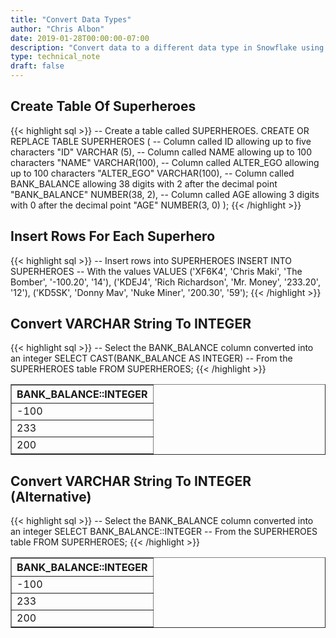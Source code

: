 ```yaml
---
title: "Convert Data Types"
author: "Chris Albon"
date: 2019-01-28T00:00:00-07:00
description: "Convert data to a different data type in Snowflake using SQL."
type: technical_note
draft: false
---
```


## Create Table Of Superheroes

{{< highlight sql >}}
-- Create a table called SUPERHEROES.
CREATE OR REPLACE TABLE SUPERHEROES (
  -- Column called ID allowing up to five characters
  "ID" VARCHAR (5), 
  -- Column called NAME allowing up to 100 characters
  "NAME" VARCHAR(100),
  -- Column called ALTER_EGO allowing up to 100 characters
  "ALTER_EGO" VARCHAR(100),
  -- Column called BANK_BALANCE allowing 38 digits with 2 after the decimal point
  "BANK_BALANCE" NUMBER(38, 2),
  -- Column called AGE allowing 3 digits with 0 after the decimal point
  "AGE" NUMBER(3, 0)
);
{{< /highlight >}}

## Insert Rows For Each Superhero

{{< highlight sql >}}
-- Insert rows into SUPERHEROES
INSERT INTO SUPERHEROES 
    -- With the values
    VALUES
    ('XF6K4', 'Chris Maki', 'The Bomber', '-100.20', '14'),
    ('KDEJ4', 'Rich Richardson', 'Mr. Money', '233.20', '12'),
    ('KD5SK', 'Donny Mav', 'Nuke Miner', '200.30', '59');
{{< /highlight >}}

## Convert VARCHAR String To INTEGER

{{< highlight sql >}}
-- Select the BANK_BALANCE column converted into an integer
SELECT CAST(BANK_BALANCE AS INTEGER)
-- From the SUPERHEROES table
FROM SUPERHEROES;
{{< /highlight >}}
<table border=1>
    <thead>
        <tr>
            <th>BANK_BALANCE::INTEGER</th>
        </tr>
    </thead>
    <tbody>
        <tr>
            <td>-100</td>
        </tr>
        <tr>
            <td>233</td>
        </tr>
        <tr>
            <td>200</td>
        </tr>
    </tbody>
</table>

## Convert VARCHAR String To INTEGER (Alternative)

{{< highlight sql >}}
-- Select the BANK_BALANCE column converted into an integer
SELECT BANK_BALANCE::INTEGER
-- From the SUPERHEROES table
FROM SUPERHEROES;
{{< /highlight >}}
<table border=1>
    <thead>
        <tr>
            <th>BANK_BALANCE::INTEGER</th>
        </tr>
    </thead>
    <tbody>
        <tr>
            <td>-100</td>
        </tr>
        <tr>
            <td>233</td>
        </tr>
        <tr>
            <td>200</td>
        </tr>
    </tbody>
</table>